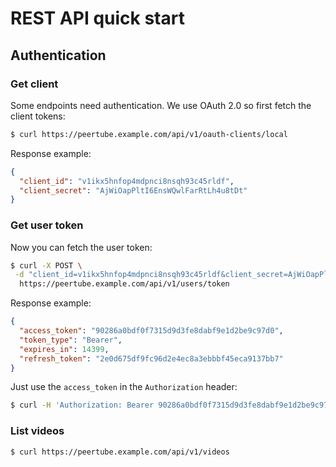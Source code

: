 # REST API quick start

## Authentication

### Get client

Some endpoints need authentication. We use OAuth 2.0 so first fetch the client tokens:

```bash
$ curl https://peertube.example.com/api/v1/oauth-clients/local
```

Response example:

```json
{
  "client_id": "v1ikx5hnfop4mdpnci8nsqh93c45rldf",
  "client_secret": "AjWiOapPltI6EnsWQwlFarRtLh4u8tDt"
}
```

### Get user token

Now you can fetch the user token:

```bash
$ curl -X POST \
 -d "client_id=v1ikx5hnfop4mdpnci8nsqh93c45rldf&client_secret=AjWiOapPltI6EnsWQwlFarRtLh4u8tDt&grant_type=password&response_type=code&username=your_user&password=your_password" \
  https://peertube.example.com/api/v1/users/token
```

Response example:

```json
{
  "access_token": "90286a0bdf0f7315d9d3fe8dabf9e1d2be9c97d0",
  "token_type": "Bearer",
  "expires_in": 14399,
  "refresh_token": "2e0d675df9fc96d2e4ec8a3ebbbf45eca9137bb7"
}
```

Just use the `access_token` in the `Authorization` header:

```bash
$ curl -H 'Authorization: Bearer 90286a0bdf0f7315d9d3fe8dabf9e1d2be9c97d0' https://peertube.example.com/api/v1/jobs/completed
```


### List videos

```bash
$ curl https://peertube.example.com/api/v1/videos
```
